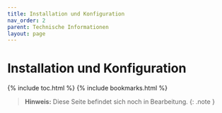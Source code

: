 ```yaml
---
title: Installation und Konfiguration
nav_order: 2
parent: Technische Informationen
layout: page
---
```


# Installation und Konfiguration
{% include toc.html %}
{% include bookmarks.html %}

> **Hinweis:** Diese Seite befindet sich noch in Bearbeitung.
{: .note }
